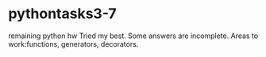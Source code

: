 # pythontasks3-7
remaining python hw
Tried my best.
Some answers are incomplete. 
Areas to work:functions, generators, decorators. 
